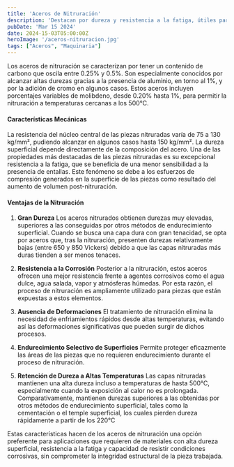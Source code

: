 ```yaml
---
title: 'Aceros de Nitruración'
description: 'Destacan por dureza y resistencia a la fatiga, útiles para aplicaciones exigentes, mantienen propiedades hasta 500°C'
pubDate: 'Mar 15 2024'
date: 2024-15-03T05:00:00Z
heroImage: '/aceros-nitruracion.jpg'
tags: ["Aceros", "Maquinaria"]
---
```

Los aceros de nitruración se caracterizan por tener un contenido de carbono que oscila entre 0.25% y 0.5%. Son especialmente conocidos por alcanzar altas durezas gracias a la presencia de aluminio, en torno al 1%, y por la adición de cromo en algunos casos. Estos aceros incluyen porcentajes variables de molibdeno, desde 0.20% hasta 1%, para permitir la nitruración a temperaturas cercanas a los 500°C​​.

#### Características Mecánicas

La resistencia del núcleo central de las piezas nitruradas varía de 75 a 130 kg/mm², pudiendo alcanzar en algunos casos hasta 150 kg/mm². La dureza superficial depende directamente de la composición del acero. Una de las propiedades más destacadas de las piezas nitruradas es su excepcional resistencia a la fatiga, que se beneficia de una menor sensibilidad a la presencia de entallas. Este fenómeno se debe a los esfuerzos de compresión generados en la superficie de las piezas como resultado del aumento de volumen post-nitruración​​.


#### Ventajas de la Nitruración
 1. **Gran Dureza**
Los aceros nitrurados obtienen durezas muy elevadas, superiores a las conseguidas por otros métodos de endurecimiento superficial. Cuando se busca una capa dura con gran tenacidad, se opta por aceros que, tras la nitruración, presenten durezas relativamente bajas (entre 650 y 850 Vickers) debido a que las capas nitruradas más duras tienden a ser menos tenaces​​.
 2. **Resistencia a la Corrosión**
Posterior a la nitruración, estos aceros ofrecen una mejor resistencia frente a agentes corrosivos como el agua dulce, agua salada, vapor y atmósferas húmedas. Por esta razón, el proceso de nitruración es ampliamente utilizado para piezas que están expuestas a estos elementos​​.

 3. **Ausencia de Deformaciones**
El tratamiento de nitruración elimina la necesidad de enfriamientos rápidos desde altas temperaturas, evitando así las deformaciones significativas que pueden surgir de dichos procesos​​.

 4. **Endurecimiento Selectivo de Superficies**
Permite proteger eficazmente las áreas de las piezas que no requieren endurecimiento durante el proceso de nitruración​​.

 5. **Retención de Dureza a Altas Temperaturas**
Las capas nitruradas mantienen una alta dureza incluso a temperaturas de hasta 500°C, especialmente cuando la exposición al calor no es prolongada. Comparativamente, mantienen durezas superiores a las obtenidas por otros métodos de endurecimiento superficial, tales como la cementación o el temple superficial, los cuales pierden dureza rápidamente a partir de los 220°C​​

Estas características hacen de los aceros de nitruración una opción preferente para aplicaciones que requieren de materiales con alta dureza superficial, resistencia a la fatiga y capacidad de resistir condiciones corrosivas, sin comprometer la integridad estructural de la pieza trabajada.
